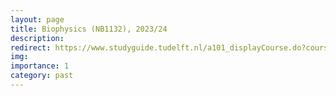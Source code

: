 ```yaml
---
layout: page
title: Biophysics (NB1132), 2023/24
description:
redirect: https://www.studyguide.tudelft.nl/a101_displayCourse.do?course_id=64596
img: 
importance: 1
category: past
---
```


